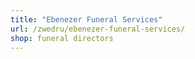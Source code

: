 ```yaml
---
title: "Ebenezer Funeral Services"
url: /zwedru/ebenezer-funeral-services/
shop: funeral directors
---
```

